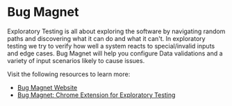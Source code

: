 # Bug Magnet

Exploratory Testing is all about exploring the software by navigating random paths and discovering what it can do and what it can't. In exploratory testing we try to verify how well a system reacts to special/invalid inputs and edge cases. Bug Magnet will help you configure Data validations and a variety of input scenarios likely to cause issues.

Visit the following resources to learn more:

- [Bug Magnet Website](https://bugmagnet.org/)
- [Bug Magnet: Chrome Extension for Exploratory Testing](http://www.testingjournals.com/bug-magnet-extension-exploratory-testing/)
